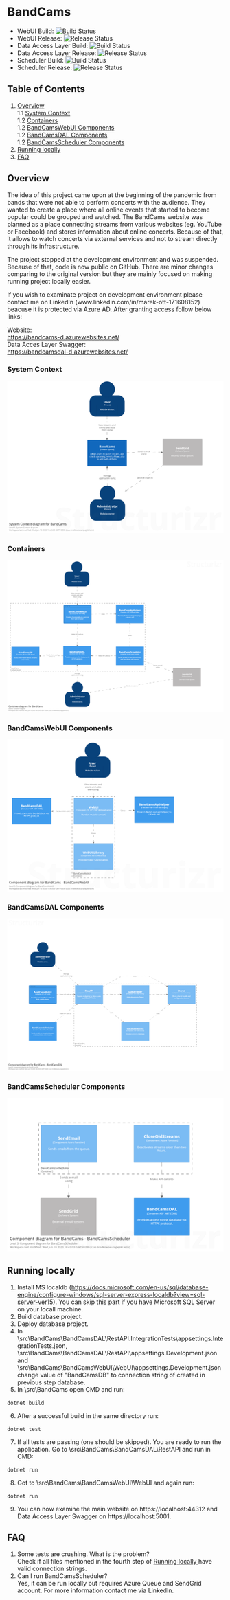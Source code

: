 # BandCams

- WebUI Build: ![Build Status](
https://dev.azure.com/wilkusania/BandCams/_apis/build/status/BandCamsWebUIBuild "Build Status")
- WebUI Release: ![Release Status](
https://vsrm.dev.azure.com/wilkusania/_apis/public/Release/badge/8b414c84-d903-43da-a74b-90d6eadcc40c/3/3 "Release Status")
- Data Access Layer Build: ![Build Status](
https://dev.azure.com/wilkusania/BandCams/_apis/build/status/BandCamsDALBuild "Build Status")
- Data Access Layer Release: ![Release Status](
https://vsrm.dev.azure.com/wilkusania/_apis/public/Release/badge/8b414c84-d903-43da-a74b-90d6eadcc40c/2/2 "Release Status")
- Scheduler Build: ![Build Status](
https://dev.azure.com/wilkusania/BandCams/_apis/build/status/BandCamsSchedulerPipeline "Build Status")
- Scheduler Release: ![Release Status](
https://vsrm.dev.azure.com/wilkusania/_apis/public/Release/badge/8b414c84-d903-43da-a74b-90d6eadcc40c/4/4 "Release Status")

## Table of Contents
1. [ Overview ](#overview)<br/>
1.1 [ System Context ](#systemContext)<br/>
1.2 [ Containers ](#containers)<br/>
1.2 [ BandCamsWebUI Components ](#webuicomponents)<br/>
1.2 [ BandCamsDAL Components ](#dalcomponents)<br/>
1.2 [ BandCamsScheduler Components ](#schedulercomponents)<br/>
2. [ Running locally ](#runlocal)<br/>
3. [ FAQ ](#faq)<br/>

<a name="overview"></a>
## Overview
<p>The idea of this project came upon at the beginning of the pandemic from bands that were not able to perform concerts with the audience. They wanted to create a place where all online events that started to become popular could be grouped and watched. The BandCams website was planned as a place connecting streams from various websites (eg. YouTube or Facebook) and stores information about online concerts. Because of that, it allows to watch concerts via external services and not to stream directly through its infrastructure.</p>
<p>The project stopped at the development environment and was suspended. Because of that, code is now public on GitHub. There are minor changes comparing to the original version but they are mainly focused on making running project locally easier.</p>
<p>If you wish to examinate project on development environment please contact me on LinkedIn (www.linkedin.com/in/marek-ott-171608152) beacuse it is protected via Azure AD. After granting access follow below links:</p>

Website:<br/>
https://bandcams-d.azurewebsites.net/<br/>
Data Acces Layer Swagger:<br/>
https://bandcamsdal-d.azurewebsites.net/

<a name="systemContext"></a>
### System Context
<p>
  <img src="documentation/Level 1 System Context diagram.png" alt="System Context"/>
</p>

<a name="containers"></a>
### Containers
<p>
  <img src="documentation/Level 2 Container diagram.png" alt="Container diagram."/>
</p>

<a name="webuicomponents"></a>
### BandCamsWebUI Components
<p>
  <img src="documentation/Level 3 Component diagram for BandCamsWebUI.png" alt="Component diagram for BandCamsWebUI"/>
</p>

<a name="dalcomponents"></a>
### BandCamsDAL Components
<p>
  <img src="documentation/Level 3 Component diagram for BandCamsDAL.png" alt="Component diagram for BandCamsDAL"/>
</p>

<a name="schedulercomponents"></a>
### BandCamsScheduler Components
<p>
  <img src="documentation/Level 3 Component diagram for BandCamsScheduler.png" alt=" Component diagram for BandCamsScheduler"/>
</p>

<a name="runlocal"></a>
## Running locally
1. Install MS localdb (https://docs.microsoft.com/en-us/sql/database-engine/configure-windows/sql-server-express-localdb?view=sql-server-ver15). You can skip this part if you have Microsoft SQL Server on your locall machine.<br/>
2. Build database project.<br/>
3. Deploy database project.<br/>
4. In \src\BandCams\BandCamsDAL\RestAPI.IntegrationTests\appsettings.IntegrationTests.json, \src\BandCams\BandCamsDAL\RestAPI\appsettings.Development.json and \src\BandCams\BandCamsWebUI\WebUI\appsettings.Development.json change value of "BandCamsDB" to connection string of created in previous step database.<br/>
5. In \src\BandCams open CMD and run:
```
dotnet build
```
6. After a successful build in the same directory run:
```
dotnet test
```
7. If all tests are passing (one should be skipped). You are ready to run the application. Go to \src\BandCams\BandCamsDAL\RestAPI and run in CMD:
```
dotnet run
```
8. Got to \src\BandCams\BandCamsWebUI\WebUI and again run:
```
dotnet run
```
9. You can now examine the main website on https://localhost:44312 and Data Access Layer Swagger on https://localhost:5001.

<a name="faq"></a>
## FAQ
1. Some tests are crushing. What is the problem?<br/>
Check if all files mentioned in the fourth step of [ Running locally ](#runlocal) have valid connection strings.
2. Can I run BandCamsScheduler?<br/>
Yes, it can be run locally but requires Azure Queue and SendGrid account. For more information contact me via LinkedIn.
